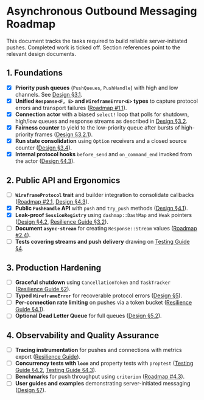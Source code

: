 # Asynchronous Outbound Messaging Roadmap

This document tracks the tasks required to build reliable server-initiated
pushes. Completed work is ticked off. Section references point to the relevant
design documents.

## 1. Foundations

- [x] **Priority push queues** (`PushQueues`, `PushHandle`) with high and low
  channels. See [Design §3.1][design-queues].
- [x] **Unified `Response<F, E>` and `WireframeError<E>` types** to capture
  protocol errors and transport failures ([Roadmap #1.1][roadmap-1-1]).
- [x] **Connection actor** with a biased `select!` loop that polls for shutdown,
  high/low queues and response streams as described in
  [Design §3.2][design-write-loop].
- [x] **Fairness counter** to yield to the low-priority queue after bursts of
  high-priority frames ([Design §3.2.1][design-fairness]).
- [x] **Run state consolidation** using `Option` receivers and a closed source
  counter ([Design §3.4][design-actor-state]).
- [X] **Internal protocol hooks** `before_send` and `on_command_end` invoked
  from the actor ([Design §4.3][design-hooks]).

## 2. Public API and Ergonomics

- [ ] **`WireframeProtocol` trait** and builder integration to consolidate
  callbacks ([Roadmap #2.1][roadmap-2-1], [Design §4.3][design-hooks]).
- [x] **Public `PushHandle` API** with `push` and `try_push` methods
  ([Design §4.1][design-push-handle]).
- [x] **Leak-proof `SessionRegistry`** using `dashmap::DashMap` and `Weak`
  pointers ([Design §4.2][design-registry],
  [Resilience Guide §3.2][resilience-registry]).
- [ ] **Document `async-stream`** for creating `Response::Stream` values
  ([Roadmap #2.4][roadmap-2-4]).
- [ ] **Tests covering streams and push delivery** drawing on
  [Testing Guide §4][testing-guide-advanced].

## 3. Production Hardening

- [ ] **Graceful shutdown** using `CancellationToken` and `TaskTracker`
  ([Resilience Guide §2][resilience-shutdown]).
- [ ] **Typed `WireframeError`** for recoverable protocol errors
  ([Design §5][design-errors]).
- [ ] **Per-connection rate limiting** on pushes via a token bucket
  ([Resilience Guide §4.1][resilience-rate]).
- [ ] **Optional Dead Letter Queue** for full queues
  ([Design §5.2][design-dlq]).

## 4. Observability and Quality Assurance

- [ ] **Tracing instrumentation** for pushes and connections with metrics export
  ([Resilience Guide][resilience-guide]).
- [ ] **Concurrency tests with `loom`** and property tests with `proptest`
  ([Testing Guide §4.2][testing-loom], [Testing Guide §4.3][testing-proptest]).
- [ ] **Benchmarks** for push throughput using `criterion`
  ([Roadmap #4.3][roadmap-4-3]).
- [ ] **User guides and examples** demonstrating server-initiated messaging
  ([Design §7][design-use-cases]).

[design-actor-state]: asynchronous-outbound-messaging-design.md#34-actor-state-management
[design-dlq]: asynchronous-outbound-messaging-design.md#52-optional-dead-letter-queue-dlq-for-critical-messages
[design-errors]: asynchronous-outbound-messaging-design.md#5-error-handling--resilience
[design-fairness]: asynchronous-outbound-messaging-design.md#321-fairness-for-low-priority-frames
[design-hooks]: asynchronous-outbound-messaging-design.md#43-configuration-via-the-wireframeprotocol-trait
[design-push-handle]: asynchronous-outbound-messaging-design.md#41-the-pushhandle
[design-queues]: asynchronous-outbound-messaging-design.md#31-prioritised-message-queues
[design-registry]: asynchronous-outbound-messaging-design.md#42-the-sessionregistry
[design-use-cases]: asynchronous-outbound-messaging-design.md#7-use-cases
[design-write-loop]: asynchronous-outbound-messaging-design.md#32-the-prioritised-write-loop
[resilience-guide]: hardening-wireframe-a-guide-to-production-resilience.md
[resilience-rate]: hardening-wireframe-a-guide-to-production-resilience.md#41-throttling-with-per-connection-rate-limiting
[resilience-registry]: hardening-wireframe-a-guide-to-production-resilience.md#32-leak-proof-registries-with-weakarc
[resilience-shutdown]: hardening-wireframe-a-guide-to-production-resilience.md#2-coordinated-graceful-shutdown
[roadmap-1-1]: wireframe-1-0-detailed-development-roadmap.md
[roadmap-2-1]: wireframe-1-0-detailed-development-roadmap.md
[roadmap-2-4]: wireframe-1-0-detailed-development-roadmap.md
[roadmap-4-3]: wireframe-1-0-detailed-development-roadmap.md
[testing-guide-advanced]: multi-layered-testing-strategy.md#4-advanced-testing
[testing-loom]: multi-layered-testing-strategy.md#42-concurrency-fuzzing-with-loom
[testing-proptest]: multi-layered-testing-strategy.md#43-interaction-fuzzing-with-proptest
